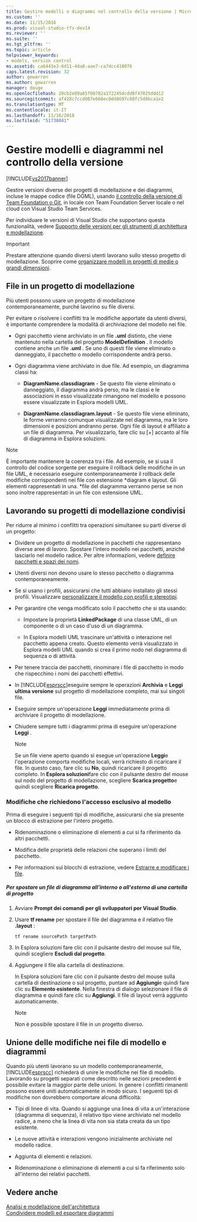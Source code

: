 ```yaml
---
title: Gestire modelli e diagrammi nel controllo della versione | Microsoft Docs
ms.custom: ''
ms.date: 11/15/2016
ms.prod: visual-studio-tfs-dev14
ms.reviewer: ''
ms.suite: ''
ms.tgt_pltfrm: ''
ms.topic: article
helpviewer_keywords:
- models, version control
ms.assetid: ca6443e3-6d11-4da8-aae7-ca7dcc410076
caps.latest.revision: 32
author: gewarren
ms.author: gewarren
manager: douge
ms.openlocfilehash: 20cb2e89a85f00782a172245dcdd8f47025ddd12
ms.sourcegitcommit: af428c7ccd007e668ec0dd8697c88fc5d8bca1e2
ms.translationtype: MT
ms.contentlocale: it-IT
ms.lasthandoff: 11/16/2018
ms.locfileid: "51738041"
---
```

# <a name="manage-models-and-diagrams-under-version-control"></a>Gestire modelli e diagrammi nel controllo della versione
[!INCLUDE[vs2017banner](../includes/vs2017banner.md)]

Gestire versioni diverse dei progetti di modellazione e dei diagrammi, incluse le mappe codice (file DGML), usando [il controllo della versione di Team Foundation o Git](http://msdn.microsoft.com/library/33267cee-fe5f-4aa3-b2cd-6d22ceace314), in locale con Team Foundation Server locale o nel cloud con Visual Studio Team Services.  
  
 Per individuare le versioni di Visual Studio che supportano questa funzionalità, vedere [Supporto delle versioni per gli strumenti di architettura e modellazione](../modeling/what-s-new-for-design-in-visual-studio.md#VersionSupport).  
  
> [!IMPORTANT]
>  Prestare attenzione quando diversi utenti lavorano sullo stesso progetto di modellazione. Scoprire come [organizzare modelli in progetti di medie o grandi dimensioni](../modeling/structure-your-modeling-solution.md).  
  
##  <a name="ModelingProjects"></a> File in un progetto di modellazione  
 Più utenti possono usare un progetto di modellazione contemporaneamente, purché lavorino su file diversi.  
  
 Per evitare o risolvere i conflitti tra le modifiche apportate da utenti diversi, è importante comprendere la modalità di archiviazione del modello nei file.  
  
-   Ogni pacchetto viene archiviato in un file **.uml** distinto, che viene mantenuto nella cartella del progetto **ModelDefinition** . Il modello contiene anche un file **.uml** . Se uno di questi file viene eliminato o danneggiato, il pacchetto o modello corrispondente andrà perso.  
  
-   Ogni diagramma viene archiviato in due file. Ad esempio, un diagramma classi ha:  
  
    -   **DiagramName.classdiagram** - Se questo file viene eliminato o danneggiato, il diagramma andrà perso, ma le classi e le associazioni in esso visualizzate rimangono nel modello e possono essere visualizzate in Esplora modelli UML.  
  
    -   **DiagramName.classdiagram.layout** - Se questo file viene eliminato, le forme verranno comunque visualizzate nel diagramma, ma le loro dimensioni e posizioni andranno perse. Ogni file di layout è affiliato a un file di diagramma. Per visualizzarlo, fare clic su [+] accanto al file di diagramma in Esplora soluzioni.  
  
> [!NOTE]
>  È importante mantenere la coerenza tra i file. Ad esempio, se si usa il controllo del codice sorgente per eseguire il rollback delle modifiche in un file UML, è necessario eseguire contemporaneamente il rollback delle modifiche corrispondenti nei file con estensione *diagram e layout. Gli elementi rappresentati in una. \*file del diagramma verranno perse se non sono inoltre rappresentati in un file con estensione UML.  
  
##  <a name="Shared"></a> Lavorando su progetti di modellazione condivisi  
 Per ridurre al minimo i conflitti tra operazioni simultanee su parti diverse di un progetto:  
  
-   Dividere un progetto di modellazione in pacchetti che rappresentano diverse aree di lavoro. Spostare l'intero modello nei pacchetti, anziché lasciarlo nel modello radice. Per altre informazioni, vedere [definire pacchetti e spazi dei nomi](../modeling/define-packages-and-namespaces.md).  
  
-   Utenti diversi non devono usare lo stesso pacchetto o diagramma contemporaneamente.  
  
-   Se si usano i profili, assicurarsi che tutti abbiano installato gli stessi profili. Visualizzare [personalizzare il modello con profili e stereotipi](../modeling/customize-your-model-with-profiles-and-stereotypes.md).  
  
-   Per garantire che venga modificato solo il pacchetto che si sta usando:  
  
    -   Impostare la proprietà **LinkedPackage** di una classe UML, di un componente o di un caso d'uso di un diagramma.  
  
    -   In Esplora modelli UML trascinare un'attività o interazione nel pacchetto appena creato. Questo elemento verrà visualizzato in Esplora modelli UML quando si crea il primo nodo nel diagramma di sequenza o di attività.  
  
-   Per tenere traccia dei pacchetti, rinominare i file di pacchetto in modo che rispecchino i nomi dei pacchetti effettivi.  
  
-   In [!INCLUDE[esprscc](../includes/esprscc-md.md)]eseguire sempre le operazioni **Archivia** e **Leggi ultima versione** sul progetto di modellazione completo, mai sui singoli file.  
  
-   Eseguire sempre un'operazione **Leggi** immediatamente prima di archiviare il progetto di modellazione.  
  
-   Chiudere sempre tutti i diagrammi prima di eseguire un'operazione **Leggi** .  
  
    > [!NOTE]
    >  Se un file viene aperto quando si esegue un'operazione **Leggi**e l'operazione comporta modifiche locali, verrà richiesto di ricaricare il file. In questo caso, fare clic su **No**, quindi ricaricare il progetto completo. In **Esplora soluzioni**fare clic con il pulsante destro del mouse sul nodo del progetto di modellazione, scegliere **Scarica progetto**e quindi scegliere **Ricarica progetto**.  
  
###  <a name="Exclusive"></a> Modifiche che richiedono l'accesso esclusivo al modello  
 Prima di eseguire i seguenti tipi di modifiche, assicurarsi che sia presente un blocco di estrazione per l'intero progetto.  
  
-   Ridenominazione o eliminazione di elementi a cui si fa riferimento da altri pacchetti.  
  
-   Modifica delle proprietà delle relazioni che superano i limiti del pacchetto.  
  
-   Per informazioni sui blocchi di estrazione, vedere [Estrarre e modificare i file](http://msdn.microsoft.com/library/eb404d63-c448-4994-9416-3e6d50ec554a).  
  
##### <a name="to-move-a-diagram-file-in-or-out-of-a-project-folder"></a>Per spostare un file di diagramma all'interno o all'esterno di una cartella di progetto  
  
1.  Avviare **Prompt dei comandi per gli sviluppatori per Visual Studio**.  
  
2.  Usare **tf rename** per spostare il file del diagramma e il relativo file **.layout** :  
  
     `tf rename sourcePath targetPath`  
  
3.  In Esplora soluzioni fare clic con il pulsante destro del mouse sul file, quindi scegliere **Escludi dal progetto**.  
  
4.  Aggiungere il file alla cartella di destinazione.  
  
     In Esplora soluzioni fare clic con il pulsante destro del mouse sulla cartella di destinazione o sul progetto, puntare ad **Aggiungi**e quindi fare clic su **Elemento esistente**. Nella finestra di dialogo selezionare il file di diagramma e quindi fare clic su **Aggiungi**. Il file di layout verrà aggiunto automaticamente.  
  
    > [!NOTE]
    >  Non è possibile spostare il file in un progetto diverso.  
  
##  <a name="Merging"></a> Unione delle modifiche nei file di modello e diagrammi  
 Quando più utenti lavorano su un modello contemporaneamente, [!INCLUDE[esprscc](../includes/esprscc-md.md)] richiederà di unire le modifiche nei file di modello. Lavorando su progetti separati come descritto nelle sezioni precedenti è possibile evitare la maggior parte delle unioni. In genere i conflitti rimanenti possono essere uniti automaticamente in modo sicuro. I seguenti tipi di modifiche non dovrebbero comportare alcuna difficoltà:  
  
-   Tipi di linee di vita. Quando si aggiunge una linea di vita a un'interazione (diagramma di sequenza), il relativo tipo viene archiviato nel modello radice, a meno che la linea di vita non sia stata creata da un tipo esistente.  
  
-   Le nuove attività e interazioni vengono inizialmente archiviate nel modello radice.  
  
-   Aggiunta di elementi e relazioni.  
  
-   Ridenominazione o eliminazione di elementi a cui si fa riferimento solo all'interno dei relativi pacchetti.  
  
## <a name="see-also"></a>Vedere anche  
 [Analisi e modellazione dell'architettura](../modeling/analyze-and-model-your-architecture.md)   
 [Condividere modelli ed esportare diagrammi](../modeling/share-models-and-exporting-diagrams.md)



